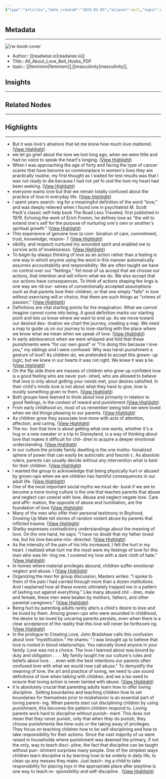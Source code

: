 ```yaml
---
{"type":"articles","date_created":"2023-01-03","aliases":null,"topic":null,"url":"https://readwise.io/reader/document_raw_content/5097065","layout":null,"banner":null,"dg-publish":true,"tags":null,"permalink":"/300-biblio/200-articles/all-about-love-bell-hooks-pdf/","dgPassFrontmatter":true,"created":"2023-10-20T12:44:19.000-05:00","updated":"2023-10-20T12:44:19.000-05:00"}
---
```


## Metadata
---
![rw-book-cover](https://readwise-assets.s3.amazonaws.com/static/images/article1.be68295a7e40.png)
- Author:: [[readwise.io\|readwise.io]]
- Title:: All_About_Love_Bell_Hooks_PDF
- topic:: [[feminism\|feminism]],[[masculinity\|masculinity]], 



## Insights
---
## Related Nodes
---

## Highlights 
---
- But it was love's ahsence that let me know how much love mattered. ([View Highlight](https://read.readwise.io/read/01ge997y1v9xsb7kqt95n14744))
- we let go grief about the love we lost long ago, when we were little and had no voice to speak the heart's longing. ([View Highlight](https://read.readwise.io/read/01ge9991zpp73c7hakgz5jc89y))
- When I was approaching the age of forty and facing the type of cancer scares that have become so commonplace in women's lives they are practically routine, my first thought as I waited for test results was that I was not ready to die because I had not yet fo und the love my heart had been seeking. ([View Highlight](https://read.readwise.io/read/01ge99e5a44jz4gzc9cjj8hkth))
- everyone wants love but that we remain totally confused about the practice of love in everyday life. ([View Highlight](https://read.readwise.io/read/01ge99g1ntrvwmewhp29gz2w7k))
- I spent years search-
  ing for a meaningful definition of the word "love," and
  was deeply relieved when I found one in psychiatrist
  M. Scott Peck's classic self-help book The Road Less
  Traveled, first published in 1978. Echoing the work of
  Erich Fromm, he defines love as "the will to extend one's
  self for the purpose of nurturing one's own or another's
  spiritual growth." ([View Highlight](https://read.readwise.io/read/01gg7t2n3e1c1y91nsx3qa9gyf))
- This experience of genuine love (a com-
  bination of care, commitment, trust, knowledge, respon-
  7 ([View Highlight](https://read.readwise.io/read/01gg7t1x8ztnsnnz08bjzy08g8))
- sibility, and respect) nurtured my wounded spirit and
  enabled me to survive acts of lovelessness. ([View Highlight](https://read.readwise.io/read/01gg7t21rgqphvnd0bhn7dn3q7))
- To begin by always thinking of love as an action rather
  than a feeling is one way in which anyone using the word
  in this manner automatically assumes accountability and
  responsibility. We are often taught we have no control
  over our "feelings." Yet most of us accept that we choose
  our actions, that intention and will inform what we do.
  We also accept that our actions have consequences. To
  think of actions shaping fee lings is one way we rid our-
  selves of conventionally accepted assumptions such as that
  parents love their children, or that one simply "falls" in
  love without exercising will or choice, that there are such
  things as "crimes of passion," ([View Highlight](https://read.readwise.io/read/01gg7t15jh41qd9fstxcqsq9wz))
- Definitions are vital starting points for the imagination.
  What we cannot imagine cannot come into being. A good
  definition marks our starting point and lets us know where
  we want to end up. As we move toward our desired des-
  tination we chart the journey, creating a map. We need a
  map to guide us on our journey to love-starting with the
  place where we know what we mean when we speak of
  love. ([View Highlight](https://read.readwise.io/read/01gg7t01qj5tnww6nzjmdhsmrf))
- In early adolescence when we were whipped
  and told that these punishments were "for our own good"
  or "I'm doing this because I love you," my siblings and I
  were confused. Why was harsh punishment a gesture of
  love? As children do, we pretended to accept this grown-
  up logic; but we knew in our hearts it was not right. We
  knew it was a lie. ([View Highlight](https://read.readwise.io/read/01gg7tbhgh8hzdqgh5dthxhtmp))
- On the flip side there are masses of children who grow
  up confident love is a good feeling who are never pun-
  ished, who are allowed to believe that love is only about
  getting your needs met, your desires satisfied. In their
  child's minds love is not about what they have to give,
  love is mostly something given to them. ([View Highlight](https://read.readwise.io/read/01gg7tc1wtpsvj6fpa8rwd3jzh))
- Both groups
  have learned to think about love primarily in relation to
  good feelings, in the context of reward and punishment ([View Highlight](https://read.readwise.io/read/01gg7tcjyfnhaj2h2mrrdwpve0))
- From early childhood on, most of us remember being told
  we were loved when we did things pleasing to our parents. ([View Highlight](https://read.readwise.io/read/01gg7tcvyr58ysmppsk5b8a0qg))
- As children grow they associate love more
  with acts of attention, affection, and caring. ([View Highlight](https://read.readwise.io/read/01gg7td2652c20sm49bpc0pr95))
- The no-
  tion that love is about getting what one wants, whether
  it's a hug or a new sweater or a trip to Disneyland, is a
  way of thinking about love that makes it difficult for chil-
  dren to acquire a deeper emotional understanding. ([View Highlight](https://read.readwise.io/read/01gg7tej1mjhcvmd4q6jrrcpmh))
- In
  our culture the private family dwelling is the one institu-
  tionalized sphere of power that can easily be autocratic
  and fascisti c. As absolute rulers, parents can usually decide
  without any intervention what is best for their children. ([View Highlight](https://read.readwise.io/read/01gg7tgs4mtf65sfm627ehjq0m))
- I wanted
  the group to acknowledge that being physically hurt or
  abused by grown-ups when we are children has harmful
  consequences in our adult life. ([View Highlight](https://read.readwise.io/read/01gg7tm15zen2zh3hayr92355r))
- One of the most important social myths we must de-
  bunk if we are to become a more loving culture is the one
  that teaches parents that abuse and neglect can coexist
  with love. Abuse and neglect negate love. Care and affir-
  mation, the opposite of abuse and humiliation, are the
  foundation of love ([View Highlight](https://read.readwise.io/read/01gg7tpbt48yc0065nhxgg1yhy))
- Many of the men who offer their personal testimony in
  Boyhood, Growing Up Male tell stories of random violent
  abuse by parents that inflicted trauma. ([View Highlight](https://read.readwise.io/read/01gg7tq2x1w4qtaf9sbmse766q))
- Shelby expresses contradictory understandings about the
  meaning of love. On the one hand, he says: "I have no
  doubt that my father loved me, but his love became mis-
  directed. ([View Highlight](https://read.readwise.io/read/01gg7tqqrz49ckd4878v9p13e7))
- As the intensity of the pain of his hits increased,
  I felt the hurt in my heart. I realized what hurt me the
  most were my feelings of love for this man who was hit-
  ting me. I covered my love with a dark cloth of hate." ([View Highlight](https://read.readwise.io/read/01gg7tt8k05zyt324tstcstgxa))
- In homes where material privileges
  abound, children suffer emotional neglect and abuse. I ([View Highlight](https://read.readwise.io/read/01gg7ttkccn02ra9fvbhnp0mn0))
- Organizing the men for group discussion,
  Masters writes: "I spoke to them of the pain I had carried
  through more than a dozen institutions. And I explained
  how all these events ultimately trapped me in a pattern of
  lashing out against everything." Like many abused chil -
  dren, male and female, these men were beaten by mothers,
  fathers, and other parental caregivers." ([View Highlight](https://read.readwise.io/read/01gg7tzq2p0d2bgb6wv6tjezzn))
- Being hurt by parenting adults
  rarely alters a child's desire to love and be loved by them.
  Among grown-ups who were wounded in childhood, the
  desire to be loved by uncaring parents persists, even when
  there is a clear acceptance of the reality that this love will
  never be forthcomi ng. ([View Highlight](https://read.readwise.io/read/01gg7v0jr165g9shntsdqzm5my))
- In the prologue to Creating Love, John Bradshaw calls
  this confusion about love "mystification." He shares: " I
  was brought up to believe that love is rooted in blood
  relationships. You naturally loved anyone in your family.
  Love was not a choice. The love I learned about was
  bound by duty and obligation . . . . My family taught me
  our culture's rules and beliefs about love . .. even with the
  best intentions our parents often confused love with what
  we would now call abuse." To demystify the meaning of
  love, the art and practice of loving, we need to use sound
  definitions of love when talking with children, and we a lso
  need to ensure that loving action is never tainted with
  abuse. ([View Highlight](https://read.readwise.io/read/01gg7v260yp7c20t9gx3xerafp))
- it is absolutely crucial that parenting adults learn
  how to offer loving discipline . Setting boundaries and
  teaching children how to set boundaries for themselves
  prior to misbehavior is an essential part of loving parent-
  ing. When parents start out disciplining children by using
  punishment, this becomes the pattern children respond to.
  Loving parents work hard to discipline without punish-
  ment. This does not mean that they never punish, only
  that when they do punish, they choose punishments like
  time-outs or the taking away of privileges. They focus on
  teaching children how to be self-disciplining and how to
  take responsibility for their actions. Since the vast majority
  of us were raised in households where punishment was
  deemed the primary, if not the only, way to teach disci-
  pline, the fact that discipline can be taught without pun-
  ishment surprises many people. One of the simplest ways
  children learn discipline is by learning how to be orderly
  in daily life, to clean up any messes they make. Just teach-
  ing a child to take responsibility for placing toys in the
  appropriate place after playtime is one way to teach re-
  sponsibility and self-discipline . ([View Highlight](https://read.readwise.io/read/01gg7v66jkf303t4ts7qswzqm7))
